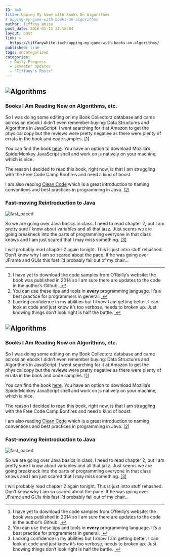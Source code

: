 ```yaml
---
ID: 848
title: Upping My Game with Books On Algorithms
# upping-my-game-with-books-on-algorithms
author: Tiffany White
post_date: 2016-01-12 22:18:04
layout: post
link: >
  https://tiffanywhite.tech/upping-my-game-with-books-on-algorithms/
published: true
tags: uncategorized
categories:
  - Daily Progress
  - Semester Updates
  - "Tiffany's Posts"
---
```



<h2><img class="aligncenter" src="http://helloburgh.me/wp-content/uploads/2016/01/Algorithms_for_days.jpeg" alt="Algorithms" /></h2>
<h3>Books I Am Reading Now on Algorithms, etc.</h3>
So I was doing some editing on my Book Collectorz database and came across an ebook I didn’t even remember buying: Data Structures and Algorithms in JavaScript. I went searching for it at Amazon to get the physical copy but the reviews were pretty negative as there were plenty of errata in the book and code samples. <a id="fnref:1" class="footnote" title:="see footnote" href="1">[1]</a>

You can find the book <a href="http://www.amazon.com/Structures-Algorithms-JavaScript-Michael-McMillan/dp/1449364934">here</a>. You have an option to download Mozilla’s SpiderMonkey JavaScript shell and work on js natively on your machine, which is nice.

The reason I decided to read this book, right now, is that I am struggling with the Free Code Camp Bonfires and need a kind of boost.

I am also reading <a href="http://www.amazon.com/Clean-Code-Handbook-Software-Craftsmanship/dp/0132350882/ref=sr_1_1?ie=UTF8&amp;qid=1452650581&amp;sr=8-1&amp;keywords=clean+code">Clean Code</a> which is a great introduction to naming conventions and best practices in programming in Java. <a id="fnref:2" class="footnote" title:="see footnote" href="2">[2]</a>
<h3>Fast-moving Reintroduction to Java</h3>
<img class="aligncenter" src="http://helloburgh.me/wp-content/uploads/2016/01/Fast.jpeg" alt="fast_paced" />

So we are going over Java basics in class. I need to read chapter 2, but I am pretty sure I know about variables and all that jazz. Just seems we are going breakneck into the parts of programming everyone in that class knows and I am just scared that I may miss something. <a id="fnref:3" class="footnote" title:="see footnote" href="3">[3]</a>

I will probably read chapter 2 again tonight. This is just intro stuff rehashed. Don’t know why I am so scared about the pace. If he was going over JFrame and GUIs this fast I’d probably fall out of my chair…
<div class="footnotes">

<hr />

<ol>
	<li id="fn:1">I have yet to download the code samples from O’Reilly’s website: the book was published in 2014 so I am sure there are updates to the code in the author’s Github. <a class="reversefootnote" title:="return to article" href="1"> ↩</a></li>
	<li id="fn:2">You can use these tips and tools in <strong>every</strong> programming language. It’s a best practice for programmers in general. <a class="reversefootnote" title:="return to article" href="2"> ↩</a></li>
	<li id="fn:3">Lacking confidence in my abilities but I <em>know</em> I am getting better. I can look at code and just know it’s too verbose, needs to broken up. Just knowing things don’t look right is half the battle. <a class="reversefootnote" title:="return to article" href="3"> ↩</a></li>
</ol>



<h2><img class="aligncenter" src="http://helloburgh.me/wp-content/uploads/2016/01/Algorithms_for_days.jpeg" alt="Algorithms" /></h2>
<h3>Books I Am Reading Now on Algorithms, etc.</h3>
So I was doing some editing on my Book Collectorz database and came across an ebook I didn’t even remember buying: Data Structures and Algorithms in JavaScript. I went searching for it at Amazon to get the physical copy but the reviews were pretty negative as there were plenty of errata in the book and code samples. <a id="fnref:1" class="footnote" title:="see footnote" href="1">[1]</a>

You can find the book <a href="http://www.amazon.com/Structures-Algorithms-JavaScript-Michael-McMillan/dp/1449364934">here</a>. You have an option to download Mozilla’s SpiderMonkey JavaScript shell and work on js natively on your machine, which is nice.

The reason I decided to read this book, right now, is that I am struggling with the Free Code Camp Bonfires and need a kind of boost.

I am also reading <a href="http://www.amazon.com/Clean-Code-Handbook-Software-Craftsmanship/dp/0132350882/ref=sr_1_1?ie=UTF8&amp;qid=1452650581&amp;sr=8-1&amp;keywords=clean+code">Clean Code</a> which is a great introduction to naming conventions and best practices in programming in Java. <a id="fnref:2" class="footnote" title:="see footnote" href="2">[2]</a>
<h3>Fast-moving Reintroduction to Java</h3>
<img class="aligncenter" src="http://helloburgh.me/wp-content/uploads/2016/01/Fast.jpeg" alt="fast_paced" />

So we are going over Java basics in class. I need to read chapter 2, but I am pretty sure I know about variables and all that jazz. Just seems we are going breakneck into the parts of programming everyone in that class knows and I am just scared that I may miss something. <a id="fnref:3" class="footnote" title:="see footnote" href="3">[3]</a>

I will probably read chapter 2 again tonight. This is just intro stuff rehashed. Don’t know why I am so scared about the pace. If he was going over JFrame and GUIs this fast I’d probably fall out of my chair…
<div class="footnotes">

<hr />

<ol>
	<li id="fn:1">I have yet to download the code samples from O’Reilly’s website: the book was published in 2014 so I am sure there are updates to the code in the author’s Github. <a class="reversefootnote" title:="return to article" href="1"> ↩</a></li>
	<li id="fn:2">You can use these tips and tools in <strong>every</strong> programming language. It’s a best practice for programmers in general. <a class="reversefootnote" title:="return to article" href="2"> ↩</a></li>
	<li id="fn:3">Lacking confidence in my abilities but I <em>know</em> I am getting better. I can look at code and just know it’s too verbose, needs to broken up. Just knowing things don’t look right is half the battle. <a class="reversefootnote" title:="return to article" href="3"> ↩</a></li>
</ol>




</div>